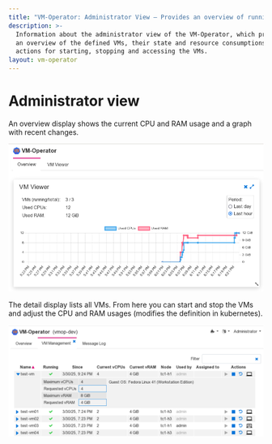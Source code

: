 ```yaml
---
title: "VM-Operator: Administrator View — Provides an overview of running VMs"
description: >-
  Information about the administrator view of the VM-Operator, which provides
  an overview of the defined VMs, their state and resource consumptions and
  actions for starting, stopping and accessing the VMs.
layout: vm-operator
---
```


# Administrator view

An overview display shows the current CPU and RAM usage and a graph
with recent changes.

![VM-Operator admin GUI preview](VM-Operator-GUI-preview.png)

The detail display lists all VMs. From here you can start and stop
the VMs and adjust the CPU and RAM usages (modifies the definition
in kubernetes).

![VM-Operator admin GUI view](VM-Operator-GUI-view.png)
